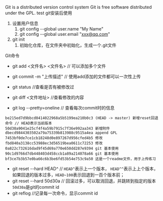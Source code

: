 Git is a distributed version control system
Git is free software distributed under the GPL.
test
git安装后使用
1. 设置用户信息
   1. git config --global user.name "My Name"
   2. git config --global user.email "xxx@qq.com"
2. git init 
   1. 初始化仓库，在文件夹中初始化，生成一个.git文件
   
Git命令
  - git add <文件名> <文件名> // 可以添加多个文件

  - git commit -m "上传描述" //  使用add添加的文件都可以一次性上传

  - git status //查看是否有被修改过
  - git diff <文件地址> //查看修改的内容
  - git log --pretty=oneline   // 查看每次commit时的信息
  ```
be215ed7d9bbcd0414022968a5b5199ea210b0c3 (HEAD -> master) 新增reset回退命令 // HEAD表示当前版本
50d30a9041e25cf4f4a59b7915c7f36e992aa343 新增附件
dbecd9844303502a79a75339b813988c9515a4ea append GPL
7453bf0de7ce1cb18248d0e897267d956cfed4b5 修改
fbd840a3138cc53988ec3d56519bea0611c72253 修改
0a822c732616dad9f45d69a770e650dd287e9394 git 基本使用
90c1d9766d7db448403d458ccb1a89a214078a66 git 基本使用
bf3ce7b3b57e0ba66c6b3be6fd53b54e753c9a50 这是一个readme文件，用于上传练习
```

  - git reset --hard HEAD^ // `HEAD^`表示上一个版本， `HEAD^^`表示上上个版本，如果回退的版本过多，`HEAD~100`表示回退到一百个版本前；
  - git reset --hard 50d30a // 回滚过多，可以取消回退，并跳转到指定的版本 `50d30a`是git的commit id
  - git reflog //记录每一次命令，显示commit id



